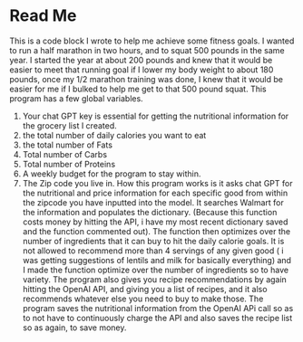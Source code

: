 # Read Me

This is a code block I wrote to help me achieve some fitness goals. I wanted to run a half marathon in two hours, and to squat 500 pounds in the same year. I started the year at about 200 pounds and knew that it would be easier to meet that running goal if I lower my body weight to about 180 pounds, once my 1/2 marathon training was done, I knew that it would be easier for me if I bulked to help me get to that 500 pound squat.
This program has a few global variables.
1. Your chat GPT key is essential for getting the nutritional information for the grocery list I created.
2. the total number of daily calories you want to eat
3. the total number of Fats
4. Total number of Carbs
5. Total number of Proteins
6. A weekly budget for the program to stay within.
7. The Zip code you live in.
How this program works is it asks chat GPT for the nutritional and price information for each specific good from within the zipcode you have inputted into the model. It searches Walmart for the information and populates the dictionary. (Because this function costs money by hitting the API, i have my most recent dictionary saved and the function commented out). The function then optimizes over the number of ingredients that it can buy to hit the daily calorie goals. It is not allowed to recommend more than 4 servings of any given good ( i was getting suggestions of lentils and milk for basically everything) and I made the function optimize over the number of ingredients so to have variety.
The program also gives you recipe recommendations by again hitting the OpenAI API, and giving you a list of recipes, and it also recommends whatever else you need to buy to make those.
The program saves the nutritional information from the OpenAI APi call so as to not have to continuously charge the API and also saves the recipe list so as again, to save money.
